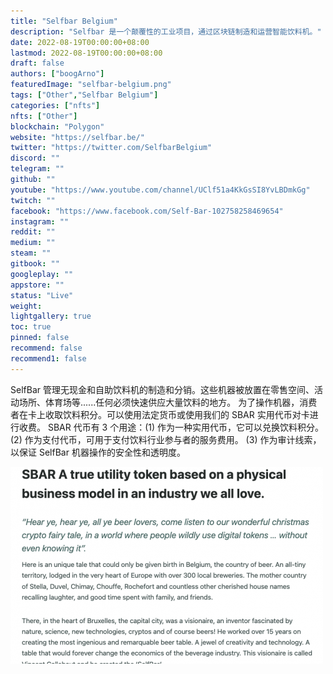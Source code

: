 ```yaml
---
title: "Selfbar Belgium"
description: "Selfbar 是一个颠覆性的工业项目，通过区块链制造和运营智能饮料机。"
date: 2022-08-19T00:00:00+08:00
lastmod: 2022-08-19T00:00:00+08:00
draft: false
authors: ["boogArno"]
featuredImage: "selfbar-belgium.png"
tags: ["Other","Selfbar Belgium"]
categories: ["nfts"]
nfts: ["Other"]
blockchain: "Polygon"
website: "https://selfbar.be/"
twitter: "https://twitter.com/SelfbarBelgium"
discord: ""
telegram: ""
github: ""
youtube: "https://www.youtube.com/channel/UClf51a4KkGsSI8YvLBDmkGg"
twitch: ""
facebook: "https://www.facebook.com/Self-Bar-102758258469654"
instagram: ""
reddit: ""
medium: ""
steam: ""
gitbook: ""
googleplay: ""
appstore: ""
status: "Live"
weight: 
lightgallery: true
toc: true
pinned: false
recommend: false
recommend1: false
---
```

SelfBar 管理无现金和自助饮料机的制造和分销。这些机器被放置在零售空间、活动场所、体育场等......任何必须快速供应大量饮料的地方。
为了操作机器，消费者在卡上收取饮料积分。可以使用法定货币或使用我们的 SBAR 实用代币对卡进行收费。
SBAR 代币有 3 个用途：(1) 作为一种实用代币，它可以兑换饮料积分。 (2) 作为支付代币，可用于支付饮料行业参与者的服务费用。 (3) 作为审计线索，以保证 SelfBar 机器操作的安全性和透明度。

![selfbarbelgium-dapp-other-matic-image1-500x315_6693f1de095177081f412fbf4cf19e45](selfbarbelgium-dapp-other-matic-image1-500x315_6693f1de095177081f412fbf4cf19e45.png)

